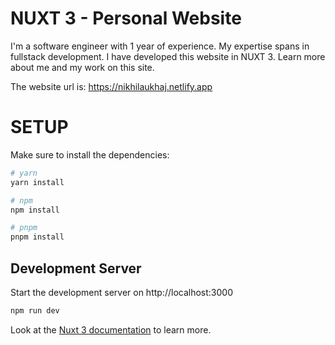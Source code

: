 # NUXT 3 - Personal Website

I'm a software engineer with 1 year of experience. My expertise spans in fullstack development. I have developed this website in NUXT 3. Learn more about me and my work on this site.

The website url is: https://nikhilaukhaj.netlify.app

# SETUP
Make sure to install the dependencies:
```bash
# yarn
yarn install

# npm
npm install

# pnpm
pnpm install
```

## Development Server

Start the development server on http://localhost:3000

```bash
npm run dev
```
Look at the [Nuxt 3 documentation](https://nuxt.com/docs/getting-started/introduction) to learn more.
